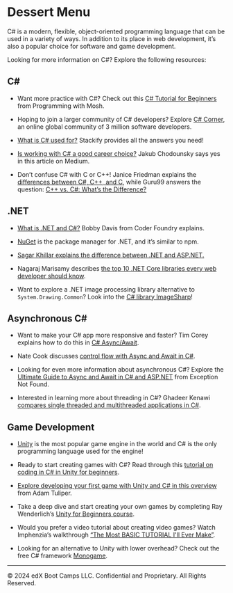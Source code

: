 # Dessert Menu

C# is a modern, flexible, object-oriented programming language that can be used in a variety of ways. In addition to its place in web development, it’s also a popular choice for software and game development.

Looking for more information on C#? Explore the following resources:

## C#

* Want more practice with C#? Check out this [C# Tutorial for Beginners](https://youtu.be/gfkTfcpWqAY) from Programming with Mosh.

* Hoping to join a larger community of C# developers? Explore [C# Corner](https://www.c-sharpcorner.com/), an online global community of 3 million software developers.

* [What is C# used for?](https://stackify.com/what-is-c-used-for/) Stackify provides all the answers you need!

* [Is working with C# a good career choice?](https://medium.com/@jakubgarfield/c-good-career-choice-or-not-172185a88b0a) Jakub Chodounsky says yes in this article on Medium.

* Don’t confuse C# with C or C++! Janice Friedman explains the [differences between C#, C++, and C](https://csharp-station.com/understanding-the-differences-between-c-c-and-c/), while Guru99 answers the question: [C++ vs. C#: What’s the Difference?](https://www.guru99.com/cpp-vs-c-sharp.html)

## .NET

* [What is .NET and C#?](https://youtu.be/YIIgRKHDZnY) Bobby Davis from Coder Foundry explains.

* [NuGet](https://www.nuget.org/) is the package manager for .NET, and it’s similar to npm.

* [Sagar Khillar explains the difference between .NET and ASP.NET.](http://www.differencebetween.net/technology/difference-between-net-and-asp-net/)

* Nagaraj Marisamy describes [the top 10 .NET Core libraries every web developer should know](https://www.syncfusion.com/blogs/post/top-10-net-core-libraries-every-web-developers-should-know.aspx).

* Want to explore a .NET image processing library alternative to `System.Drawing.Common`? Look into the [C# library ImageSharp](https://github.com/SixLabors/ImageSharp)!

## Asynchronous C#

* Want to make your C# app more responsive and faster? Tim Corey explains how to do this in [C# Async/Await](https://youtu.be/2moh18sh5p4).

* Nate Cook discusses [control flow with Async and Await in C#](https://www.pluralsight.com/guides/understand-control-flow-async-await).

* Looking for even more information about asynchronous C#? Explore the[ Ultimate Guide to Async and Await in C# and ASP.NET](https://exceptionnotfound.net/async-await-in-asp-net-csharp-ultimate-guide/) from Exception Not Found.

* Interested in learning more about threading in C#? Ghadeer Kenawi [compares single threaded and multithreaded applications in C#](https://medium.com/@ghadeer.kenawi/threads-in-c-part-1-9e546545c3d6).

## Game Development

* [Unity](https://unity.com/) is the most popular game engine in the world and C# is the only programming language used for the engine!

* Ready to start creating games with C#? Read through this [tutorial on coding in C# in Unity for beginners](https://unity3d.com/learning-c-sharp-in-unity-for-beginners).

* [Explore developing your first game with Unity and C# in this overview](https://docs.microsoft.com/en-us/archive/msdn-magazine/2014/august/unity-developing-your-first-game-with-unity-and-csharp) from Adam Tuliper.

* Take a deep dive and start creating your own games by completing Ray Wenderlich’s [Unity for Beginners course](https://www.raywenderlich.com/unity/paths/learn).

* Would you prefer a video tutorial about creating video games? Watch Imphenzia’s walkthrough [“The Most BASIC TUTORIAL I'll Ever Make”](https://youtu.be/pwZpJzpE2lQ).

* Looking for an alternative to Unity with lower overhead? Check out the free C# framework [Monogame](https://www.monogame.net/).

---
© 2024 edX Boot Camps LLC. Confidential and Proprietary. All Rights Reserved.